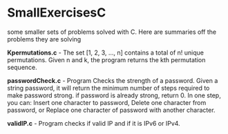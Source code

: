 # SmallExercisesC
some smaller sets of problems solved with C. Here are summaries off the problems they are solving

**Kpermutations.c** - The set [1, 2, 3, ..., n] contains a total of n! unique permutations. Given n and k, the program returns the kth permutation sequence.

**passwordCheck.c** - Program Checks the strength of a password. Given a string password, it will return the minimum number of steps required to make password strong. if password is already strong, return 0.
In one step, you can: Insert one character to password, Delete one character from password, or Replace one character of password with another character.

**validIP.c** - Program checks if valid IP and if it is IPv6 or IPv4.
